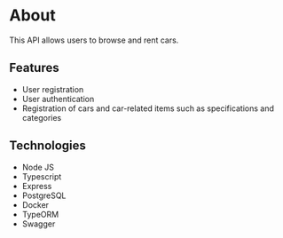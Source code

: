# About

This API allows users to browse and rent cars.

## Features

- User registration
- User authentication
- Registration of cars and car-related items such as specifications and categories

## Technologies

- Node JS
- Typescript
- Express
- PostgreSQL
- Docker
- TypeORM
- Swagger


